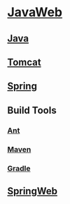 <link rel="stylesheet" href="https://zhmhbest.gitee.io/hellomathematics/style/index.css">
<script src="https://zhmhbest.gitee.io/hellomathematics/style/index.js"></script>

# [JavaWeb](https://github.com/zhmhbest/HelloSpring)

## [Java](java/index.html)

## [Tomcat](tomcat/index.html)

## [Spring](spring/index.html)

## Build Tools

### [Ant](ant/index.html)

### [Maven](maven/index.html)

### [Gradle](gradle/index.html)

## [SpringWeb](spring_web/index.html)
